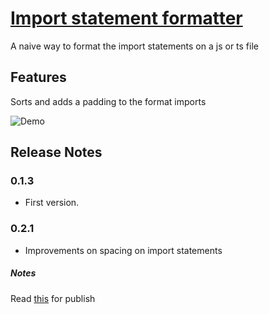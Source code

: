 # [Import statement formatter](https://github.com/pitermarx/auto-format-imports/)

A naive way to format the import statements on a js or ts file


## Features

Sorts and adds a padding to the format imports

![Demo](https://i.imgsafe.org/ec188453de.gif)

## Release Notes

### 0.1.3
* First version.

### 0.2.1
* Improvements on spacing on import statements

##### Notes
Read [this](https://code.visualstudio.com/docs/tools/vscecli) for publish
